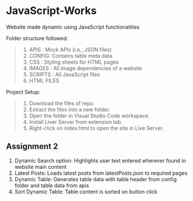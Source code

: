 # JavaScript-Works
Website made dynamic using JavaScript functionalities

Folder structure followed: 
> 1. APIS : Mock APIs (i.e., JSON files)
> 2. CONFIG: Contains table meta data
> 3. CSS : Styling sheets for HTML pages
> 4. IMAGES : All image dependencies of a website
> 5. SCRIPTS : All JavaScript files
> 6. HTML FILES

Project Setup:
> 1. Download the files of repo.
> 2. Extract the files into a new folder.
> 3. Open the folder in Visual Studio Code workspace. 
> 4. Install Liver Server from extension tab.
> 5. Right-click on index.html to open the site in Live Server.

## Assignment 2

1. Dynamic Search option: Highlights user text entered wherever found in website main content
2. Latest Posts: Loads latest posts from latestPosts.json to required pages
3. Dynamic Table: Generates table data with table header from config folder and table data from apis
4. Sort Dynamic Table: Table content is sorted on button click
